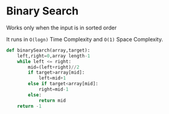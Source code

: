 # Binary Search
Works only when the input is in sorted order

It runs in `O(logn)` Time Complexity and `O(1)` Space Complexity.

```python
def binarySearch(array,target):
    left,right=0,array length-1
    while left <= right:
        mid=(left+right)//2
        if target>array[mid]:
            left=mid+1
        else if target<array[mid]:
            right=mid-1
        else:
            return mid
    return -1
```

